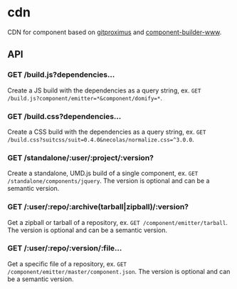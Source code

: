 cdn
===

CDN for component based on [gitproximus](https://github.com/github-utils/gitproximus) and [component-builder-www](https://github.com/component/builder.www).


## API

### GET /build.js?dependencies...

Create a JS build with the dependencies as a query string, ex. `GET /build.js?component/emitter=*&component/domify=*`.

### GET /build.css?dependencies...

Create a CSS build with the dependencies as a query string, ex. `GET /build.css?suitcss/suit=0.4.0&necolas/normalize.css=^3.0.0`.

### GET /standalone/:user/:project/:version?

Create a standalone, UMD.js build of a single component, ex. `GET /standalone/components/jquery`.
The version is optional and can be a semantic version.

### GET /:user/:repo/:archive(tarball|zipball)/:version?

Get a zipball or tarball of a repository, ex. `GET /component/emitter/tarball`.
The version is optional and can be a semantic version.

### GET /:user/:repo/:version/:file...

Get a specific file of a repository, ex. `GET /component/emitter/master/component.json`.
The version is optional and can be a semantic version.
